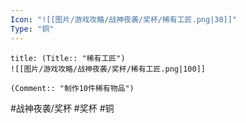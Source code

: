 ```yaml
---
Icon: "![[图片/游戏攻略/战神夜袭/奖杯/稀有工匠.png|30]]"
Type: "铜"
---
```

```ad-common-bronze-trophy
title: (Title:: "稀有工匠")
![[图片/游戏攻略/战神夜袭/奖杯/稀有工匠.png|100]]

(Comment:: "制作10件稀有物品")
```

#战神夜袭/奖杯 #奖杯 #铜
